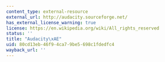```yaml
---
content_type: external-resource
external_url: http://audacity.sourceforge.net/
has_external_license_warning: true
license: https://en.wikipedia.org/wiki/All_rights_reserved
status: ''
title: "Audacity\xAE"
uid: 80cd13eb-46f9-4ca7-9be5-698c1fdedfc4
wayback_url: ''
---
```

